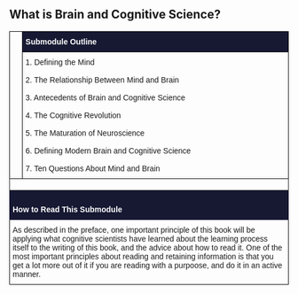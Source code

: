 ## What is Brain and Cognitive Science?

<style type="text/css">
.submodule_toc  {border: none;}
.submodule_toc td{font-family:Arial, sans-serif;font-size:14px;padding:10px 5px;border-style:solid;border-width:1px;overflow:hidden;word-break:normal;border-color:black;}
.submodule_toc th{font-family:Arial, sans-serif;font-size:14px;font-weight:normal;padding:10px 5px;border-style:solid;border-width:1px;overflow:hidden;word-break:normal;border-color:black;}
.submodule_toc .tg-b8m3{background-color:#171933;color:#ffffff;border-color:#000000;text-align:left;vertical-align:top}
.submodule_toc .tg-73oq{border-color:#000000;text-align:left;vertical-align:top}
.submodule_toc .tg-0pky{border-color:inherit;text-align:left;vertical-align:top}
.submodule_toc .tg-cf4j{background-color:#171933;color:#ffffff;border-color:#171933;text-align:left;vertical-align:top}
.submodule_toc .tg-0lax{text-align:left;vertical-align:top}
</style>

<table class="submodule_toc" cellspacing="0" cellpadding="0" border="0'>
  <tr>
    <th class="tg-73oq" rowspan="2"></th>
    <th class="tg-73oq" rowspan="2"></th>
    <th class="tg-b8m3" colspan="3"><span style="font-weight:bold">Submodule Outline</span><br></th>
  </tr>
  <tr>
    <td class="tg-73oq" colspan="3">
        1. Defining the Mind<br><br>
        2. The Relationship Between Mind and Brain<br><br>
        3. Antecedents of Brain and Cognitive Science<br><br>
        4. The Cognitive Revolution<br><br>
        5. The Maturation of Neuroscience<br><br>
        6. Defining Modern Brain and Cognitive Science<br><br>
        7. Ten Questions About Mind and Brain<br>
    </td>
  </tr>
  <tr>
    <td class="tg-0pky" colspan="5"></td>
  </tr>
  <tr>
    <td class="tg-cf4j" colspan="5"><br><span style="font-weight:bold">How to Read This Submodule</span></td>
  </tr>
  <tr>
    <td class="tg-0lax" colspan="5"><span style="font-weight:400;font-style:normal;text-decoration:none">
    As described in the preface, one important principle of this book will be applying what cognitive scientists have 
    learned about the learning process itself to the writing of this book, and the advice about how to read it. 
    One of the most important principles about reading and retaining information is that you get a lot more out of 
    it if you are reading with a purpoose, and do it in an active manner.</span></td>
  </tr>
</table>
